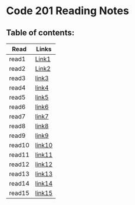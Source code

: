# Code 201 Reading Notes
## Table of contents:
| Read | Links |
|-------|-------|
|read1  |[Link1](https://saleem-ux.github.io/201-Reading-Notes/class-01)|
|read2  |[Link2](https://saleem-ux.github.io/201-Reading-Notes/class-02)|
|read3  |[link3](https://saleem-ux.github.io/201-Reading-Notes/class-03)|
|read4  |[link4](https://saleem-ux.github.io/201-Reading-Notes/class-05)|
|read5  |[link5](https://saleem-ux.github.io/201-Reading-Notes/class-05)|
|read6  |[link6](https://saleem-ux.github.io/201-Reading-Notes/class-06)|
|read7  |[link7](https://saleem-ux.github.io/201-Reading-Notes/class-07)|
|read8  |[link8](https://saleem-ux.github.io/201-Reading-Notes/class-08)|
|read9  |[link9](https://saleem-ux.github.io/201-Reading-Notes/class-09)|
|read10 |[link10](https://saleem-ux.github.io/201-Reading-Notes/class-10)|
|read11 |[link11](https://saleem-ux.github.io/201-Reading-Notes/class-11)|
|read12 |[link12]()|
|read13 |[link13]()|
|read14 |[link14]()|
|read15 |[link15]()|
